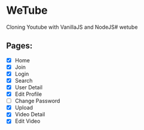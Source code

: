 # WeTube

Cloning Youtube with VanillaJS and NodeJS# wetube

## Pages:

- [x] Home
- [x] Join
- [x] Login
- [x] Search
- [x] User Detail
- [x] Edit Profile
- [ ] Change Password
- [x] Upload
- [x] Video Detail
- [x] Edit Video